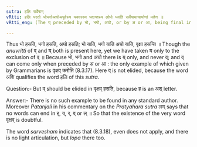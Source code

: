 ```yaml
---
sutra: हलि सर्वेषाम्
vRtti: हलि परतो भोभगोअघोअपूर्वस्य यकारस्य पदान्तस्य लोपो भवति सर्वेषामाचार्याणां मतेन ॥
vRtti_eng: (The य् preceded by भो, भगो, अघो, or by अ or आ, being final in a _pada_, is elided) before a consonant, according to the opinion of all _Acharyas_.

---
```

Thus भो हसति, भगो हसति, अघो हसति; भो याति, भगो याति अघो याति, वृक्षा हसन्ति ॥ Though the _anuvritti_ of व् and य् both is present here, yet we have taken य only to the exclusion of व् ॥ Because भो, भगो and अघो there is य् only, and never व्; and व् can come only when preceded by अ or आ : the only example of which given by Grammarians is वृक्षव् करोति (8.3.17). Here व् is not elided, because the word अशि qualifies the word हलि of this _sutra_.

Question:- But व् should be elided in वृक्षव् हसति, because ह is an अश् letter.

Answer:- There is no such example to be found in any standard author. Moreover _Patanjali_ in his commentary on the _Pratyahara_ _sutra_ लण् says that no words can end in ह्, य्, र्, व् or ल् ॥ So that the existence of the very word वृक्षव् is doubtful.

The word _sarvesham_ indicates that (8.3.18), even does not apply, and there is no light articulation, but _lopa_ there too.